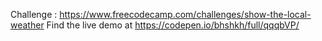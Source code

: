 Challenge : https://www.freecodecamp.com/challenges/show-the-local-weather
Find the live demo at https://codepen.io/bhshkh/full/qqqbVP/